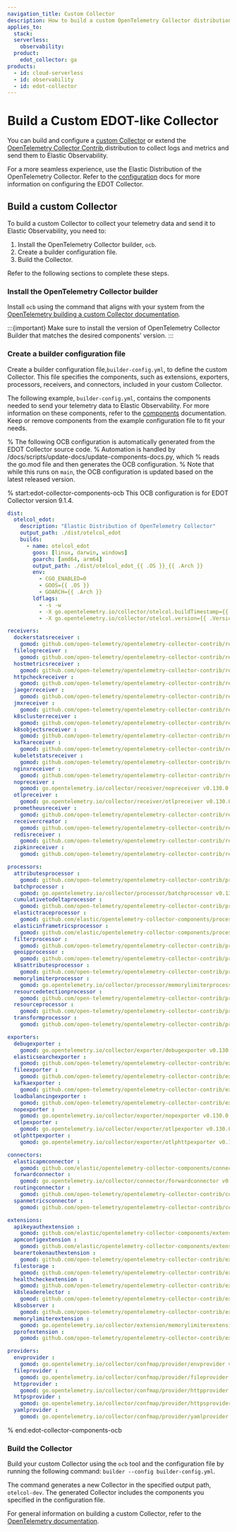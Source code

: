```yaml
---
navigation_title: Custom Collector
description: How to build a custom OpenTelemetry Collector distribution similar to EDOT.
applies_to:
  stack:
  serverless:
    observability:
  product:
    edot_collector: ga
products:
  - id: cloud-serverless
  - id: observability
  - id: edot-collector
---
```


# Build a Custom EDOT-like Collector

You can build and configure a [custom Collector](https://opentelemetry.io/docs/collector/custom-collector/) or extend the [OpenTelemetry Collector Contrib ](https://github.com/open-telemetry/opentelemetry-collector-contrib) distribution to collect logs and metrics and send them to Elastic Observability.

For a more seamless experience, use the Elastic Distribution of the OpenTelemetry Collector. Refer to the [configuration](/reference/edot-collector/config/index.md) docs for more information on configuring the EDOT Collector.

## Build a custom Collector

To build a custom Collector to collect your telemetry data and send it to Elastic Observability, you need to:

1. Install the OpenTelemetry Collector builder, `ocb`.
1. Create a builder configuration file.
1. Build the Collector.

Refer to the following sections to complete these steps.

### Install the OpenTelemetry Collector builder

Install `ocb` using the command that aligns with your system from the [OpenTelemetry building a custom Collector documentation](https://opentelemetry.io/docs/collector/custom-collector/#step-1---install-the-builder).

:::{important}
Make sure to install the version of OpenTelemetry Collector Builder that matches the desired components' version.
:::

### Create a builder configuration file

Create a builder configuration file,`builder-config.yml`, to define the custom Collector. This file specifies the components, such as extensions, exporters, processors, receivers, and connectors, included in your custom Collector.

The following example, `builder-config.yml`, contains the components needed to send your telemetry data to Elastic Observability. For more information on these components, refer to the [components](/reference/edot-collector/components.md) documentation. Keep or remove components from the example configuration file to fit your needs.

% The following OCB configuration is automatically generated from the EDOT Collector source code.
% Automation is handled by /docs/scripts/update-docs/update-components-docs.py, which
% reads the go.mod file and then generates the OCB configuration.
% Note that while this runs on `main`, the OCB configuration is updated based on the latest released version.

% start:edot-collector-components-ocb
This OCB configuration is for EDOT Collector version 9.1.4.

```yaml
dist:
  otelcol_edot:
    description: "Elastic Distribution of OpenTelemetry Collector"
    output_path: ./dist/otelcol_edot
    builds:
      - name: otelcol_edot
        goos: [linux, darwin, windows]
        goarch: [amd64, arm64]
        output_path: ./dist/otelcol_edot_{{ .OS }}_{{ .Arch }}
        env:
          - CGO_ENABLED=0
          - GOOS={{ .OS }}
          - GOARCH={{ .Arch }}
        ldflags:
          - -s -w
          - -X go.opentelemetry.io/collector/otelcol.buildTimestamp={{ .BuildTimestamp }}
          - -X go.opentelemetry.io/collector/otelcol.version={{ .Version }}

receivers:
  dockerstatsreceiver :
    gomod: github.com/open-telemetry/opentelemetry-collector-contrib/receiver/dockerstatsreceiver v0.130.0
  filelogreceiver :
    gomod: github.com/open-telemetry/opentelemetry-collector-contrib/receiver/filelogreceiver v0.130.0
  hostmetricsreceiver :
    gomod: github.com/open-telemetry/opentelemetry-collector-contrib/receiver/hostmetricsreceiver v0.130.0
  httpcheckreceiver :
    gomod: github.com/open-telemetry/opentelemetry-collector-contrib/receiver/httpcheckreceiver v0.130.0
  jaegerreceiver :
    gomod: github.com/open-telemetry/opentelemetry-collector-contrib/receiver/jaegerreceiver v0.130.0
  jmxreceiver :
    gomod: github.com/open-telemetry/opentelemetry-collector-contrib/receiver/jmxreceiver v0.130.0
  k8sclusterreceiver :
    gomod: github.com/open-telemetry/opentelemetry-collector-contrib/receiver/k8sclusterreceiver v0.130.0
  k8sobjectsreceiver :
    gomod: github.com/open-telemetry/opentelemetry-collector-contrib/receiver/k8sobjectsreceiver v0.130.0
  kafkareceiver :
    gomod: github.com/open-telemetry/opentelemetry-collector-contrib/receiver/kafkareceiver v0.130.0
  kubeletstatsreceiver :
    gomod: github.com/open-telemetry/opentelemetry-collector-contrib/receiver/kubeletstatsreceiver v0.130.0
  nginxreceiver :
    gomod: github.com/open-telemetry/opentelemetry-collector-contrib/receiver/nginxreceiver v0.130.0
  nopreceiver :
    gomod: go.opentelemetry.io/collector/receiver/nopreceiver v0.130.0
  otlpreceiver :
    gomod: go.opentelemetry.io/collector/receiver/otlpreceiver v0.130.0
  prometheusreceiver :
    gomod: github.com/open-telemetry/opentelemetry-collector-contrib/receiver/prometheusreceiver v0.130.0
  receivercreator :
    gomod: github.com/open-telemetry/opentelemetry-collector-contrib/receiver/receivercreator v0.130.0
  redisreceiver :
    gomod: github.com/open-telemetry/opentelemetry-collector-contrib/receiver/redisreceiver v0.130.0
  zipkinreceiver :
    gomod: github.com/open-telemetry/opentelemetry-collector-contrib/receiver/zipkinreceiver v0.130.0

processors:
  attributesprocessor :
    gomod: github.com/open-telemetry/opentelemetry-collector-contrib/processor/attributesprocessor v0.130.0
  batchprocessor :
    gomod: go.opentelemetry.io/collector/processor/batchprocessor v0.130.0
  cumulativetodeltaprocessor :
    gomod: github.com/open-telemetry/opentelemetry-collector-contrib/processor/cumulativetodeltaprocessor v0.130.0
  elastictraceprocessor :
    gomod: github.com/elastic/opentelemetry-collector-components/processor/elastictraceprocessor v0.9.0
  elasticinframetricsprocessor :
    gomod: github.com/elastic/opentelemetry-collector-components/processor/elasticinframetricsprocessor v0.16.0
  filterprocessor :
    gomod: github.com/open-telemetry/opentelemetry-collector-contrib/processor/filterprocessor v0.130.0
  geoipprocessor :
    gomod: github.com/open-telemetry/opentelemetry-collector-contrib/processor/geoipprocessor v0.130.0
  k8sattributesprocessor :
    gomod: github.com/open-telemetry/opentelemetry-collector-contrib/processor/k8sattributesprocessor v0.130.0
  memorylimiterprocessor :
    gomod: go.opentelemetry.io/collector/processor/memorylimiterprocessor v0.130.0
  resourcedetectionprocessor :
    gomod: github.com/open-telemetry/opentelemetry-collector-contrib/processor/resourcedetectionprocessor v0.130.0
  resourceprocessor :
    gomod: github.com/open-telemetry/opentelemetry-collector-contrib/processor/resourceprocessor v0.130.0
  transformprocessor :
    gomod: github.com/open-telemetry/opentelemetry-collector-contrib/processor/transformprocessor v0.130.0

exporters:
  debugexporter :
    gomod: go.opentelemetry.io/collector/exporter/debugexporter v0.130.0
  elasticsearchexporter :
    gomod: github.com/open-telemetry/opentelemetry-collector-contrib/exporter/elasticsearchexporter v0.130.0
  fileexporter :
    gomod: github.com/open-telemetry/opentelemetry-collector-contrib/exporter/fileexporter v0.130.0
  kafkaexporter :
    gomod: github.com/open-telemetry/opentelemetry-collector-contrib/exporter/kafkaexporter v0.130.0
  loadbalancingexporter :
    gomod: github.com/open-telemetry/opentelemetry-collector-contrib/exporter/loadbalancingexporter v0.130.0
  nopexporter :
    gomod: go.opentelemetry.io/collector/exporter/nopexporter v0.130.0
  otlpexporter :
    gomod: go.opentelemetry.io/collector/exporter/otlpexporter v0.130.0
  otlphttpexporter :
    gomod: go.opentelemetry.io/collector/exporter/otlphttpexporter v0.130.0

connectors:
  elasticapmconnector :
    gomod: github.com/elastic/opentelemetry-collector-components/connector/elasticapmconnector v0.6.0
  forwardconnector :
    gomod: go.opentelemetry.io/collector/connector/forwardconnector v0.130.0
  routingconnector :
    gomod: github.com/open-telemetry/opentelemetry-collector-contrib/connector/routingconnector v0.130.0
  spanmetricsconnector :
    gomod: github.com/open-telemetry/opentelemetry-collector-contrib/connector/spanmetricsconnector v0.130.0

extensions:
  apikeyauthextension :
    gomod: github.com/elastic/opentelemetry-collector-components/extension/apikeyauthextension v0.4.1
  apmconfigextension :
    gomod: github.com/elastic/opentelemetry-collector-components/extension/apmconfigextension v0.6.0
  bearertokenauthextension :
    gomod: github.com/open-telemetry/opentelemetry-collector-contrib/extension/bearertokenauthextension v0.130.0
  filestorage :
    gomod: github.com/open-telemetry/opentelemetry-collector-contrib/extension/storage/filestorage v0.130.0
  healthcheckextension :
    gomod: github.com/open-telemetry/opentelemetry-collector-contrib/extension/healthcheckextension v0.130.0
  k8sleaderelector :
    gomod: github.com/open-telemetry/opentelemetry-collector-contrib/extension/k8sleaderelector v0.130.0
  k8sobserver :
    gomod: github.com/open-telemetry/opentelemetry-collector-contrib/extension/observer/k8sobserver v0.130.0
  memorylimiterextension :
    gomod: go.opentelemetry.io/collector/extension/memorylimiterextension v0.130.0
  pprofextension :
    gomod: github.com/open-telemetry/opentelemetry-collector-contrib/extension/pprofextension v0.130.0

providers:
  envprovider :
    gomod: go.opentelemetry.io/collector/confmap/provider/envprovider v1.36.0
  fileprovider :
    gomod: go.opentelemetry.io/collector/confmap/provider/fileprovider v1.36.0
  httpprovider :
    gomod: go.opentelemetry.io/collector/confmap/provider/httpprovider v1.36.0
  httpsprovider :
    gomod: go.opentelemetry.io/collector/confmap/provider/httpsprovider v1.36.0
  yamlprovider :
    gomod: go.opentelemetry.io/collector/confmap/provider/yamlprovider v1.36.0
```
% end:edot-collector-components-ocb

### Build the Collector

Build your custom Collector using the `ocb` tool and the configuration file by running the following command: `builder --config builder-config.yml`.

The command generates a new Collector in the specified output path, `otelcol-dev`. The generated Collector includes the components you specified in the configuration file.

For general information on building a custom Collector, refer to the [OpenTelemetry documentation](https://opentelemetry.io/docs/collector/custom-collector/#step-1---install-the-builder).

